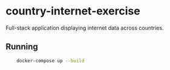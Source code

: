 # country-internet-exercise
Full-stack application displaying internet data across countries.


## **Running**
```sh
    docker-compose up --build
```
